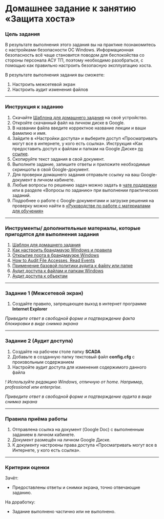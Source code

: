 # Домашнее задание к занятию «Защита хоста»

### Цель задания

В результате выполнения этого задания вы на практике познакомитесь с настройками безопасности ОС Windows.
Информационная безопасность всё чаще становится поводом для беспокойства со стороны персонала АСУ ТП, поэтому необходимо разобраться, с помощью как правильно настроить безопасную эксплуатацию хоста.

В результате выполнения задания вы сможете:

1. Настроить межсетевой экран
1. Настроить аудит изменения файлов

------

### Инструкция к заданию

1. Скачайте [Шаблона для домашнего задания](https://u.netology.ru/backend/uploads/lms/content_assets/file/5650/%D0%A8%D0%B0%D0%B1%D0%BB%D0%BE%D0%BD_%D0%B4%D0%BB%D1%8F_%D0%B4%D0%BE%D0%BC%D0%B0%D1%88%D0%BD%D0%B5%D0%B3%D0%BE_%D0%B7%D0%B0%D0%B4%D0%B0%D0%BD%D0%B8%D1%8F__%D0%97%D0%B0%D1%89%D0%B8%D1%82%D0%B0_%D1%85%D0%BE%D1%81%D1%82%D0%B0__-_%D0%A4%D0%B0%D0%BC%D0%B8%D0%BB%D0%B8%D1%8F_%D0%98%D0%BC%D1%8F__%D0%A1%D0%94%D0%95%D0%9B%D0%90%D0%99%D0%A2%D0%95_%D0%9A%D0%9E%D0%9F%D0%98%D0%AE_.docx) на своё устройство.
2. Откройте скачанный файл на личном диске в Google.
3. В названии файла введите корректное название лекции и ваши фамилию и имя.
4. Зайдите в «Настройки доступа» и выберите доступ «Просматривать могут все в интернете, у кого есть ссылка». Инструкция «Как предоставить доступ к файлам и папкам на Google Диске» [по ссылке](https://support.google.com/docs/answer/2494822?hl=ru&co=GENIE.Platform%3DDesktop).
5. Скопируйте текст задания в свой документ.
6. Выполните задание, запишите ответы и приложите необходимые скриншоты в свой Google-документ.
7. Для проверки домашнего задания отправьте ссылку на ваш Google-документ в личном кабинете.
8. Любые вопросы по решению задач можно задать в [чате поддержки](https://netology.ru/profile?modal=support&type=new-ticket) или в разделе «Вопросы по заданию» при выполнении практических заданий.
9. Подробнее о работе с Google-документами и загрузке решения на проверку можно найти в [«Руководстве по работе с материалами для обучения»](https://l.netology.ru/instruktsiya-po-materialami-dlya-obucheniya)


------

### Инструменты/ дополнительные материалы, которые пригодятся для выполнения задания

1. [Шаблон для домашнего задания](https://u.netology.ru/backend/uploads/lms/content_assets/file/5650/%D0%A8%D0%B0%D0%B1%D0%BB%D0%BE%D0%BD_%D0%B4%D0%BB%D1%8F_%D0%B4%D0%BE%D0%BC%D0%B0%D1%88%D0%BD%D0%B5%D0%B3%D0%BE_%D0%B7%D0%B0%D0%B4%D0%B0%D0%BD%D0%B8%D1%8F__%D0%97%D0%B0%D1%89%D0%B8%D1%82%D0%B0_%D1%85%D0%BE%D1%81%D1%82%D0%B0__-_%D0%A4%D0%B0%D0%BC%D0%B8%D0%BB%D0%B8%D1%8F_%D0%98%D0%BC%D1%8F__%D0%A1%D0%94%D0%95%D0%9B%D0%90%D0%99%D0%A2%D0%95_%D0%9A%D0%9E%D0%9F%D0%98%D0%AE_.docx)
1. [Как настроить брандмауэр Windows и правила](https://sonikelf.ru/kak-nastroit-brandmauer-windows/)
1. [Открытие порта в брандмауэре Windows](https://cloudlite.ru/faq/nastroyka-brandmauera-windows-server/)
1. [How to Audit File Accesses, Read Events](https://www.lepide.com/how-to/track-who-read-files-on-your-windows-file-servers.html)
1. [Применение базовой политики аудита к файлу или папке](https://learn.microsoft.com/ru-ru/windows/security/threat-protection/auditing/apply-a-basic-audit-policy-on-a-file-or-folder)
1. [Аудит доступа к файлам и папкам Windows ](https://oblako.kz/help/windows/audit-dostpa-k-failam-windows-server)
1. [Аудит доступа к объектам](https://www.osp.ru/winitpro/2001/05/174875)

-----

### Задание 1 (Межсетевой экран)

1. Создайте правило, запрещающее выход в интернет программе **Internet Explorer**

*Приведите ответ в свободной форме и подтверждение факта блокировки в виде снимка экрана*

------

### Задание 2 (Аудит доступа)

1. Создайте на рабочем столе папку **SCADA**
2. Добавьте в созданную папку текстовый файл **config.cfg** с произвольным содержанием
3. Настройте аудит доступа для изменения содержимого данного файла

*! Используйте редакцию Windows, отличную от home. Например, professional или enterprise.*

*Приведите ответ в свободной форме и подтверждение аудита в виде снимка экрана*

------

### Правила приёма работы

1. Отправлена ссылка на документ (Google Doc) с выполненным заданием в личном кабинете.
2. Документ размещён на личном Google Диске.
3. К документу настроены права доступа «Просматривать могут все в Интернете, у кого есть ссылка».

------

### Критерии оценки

Зачёт:

- Предоставлены ответы и снимки экрана, точно отвечающие заданию.


На доработку:

- Задание выполнено частично или не выполнено.
